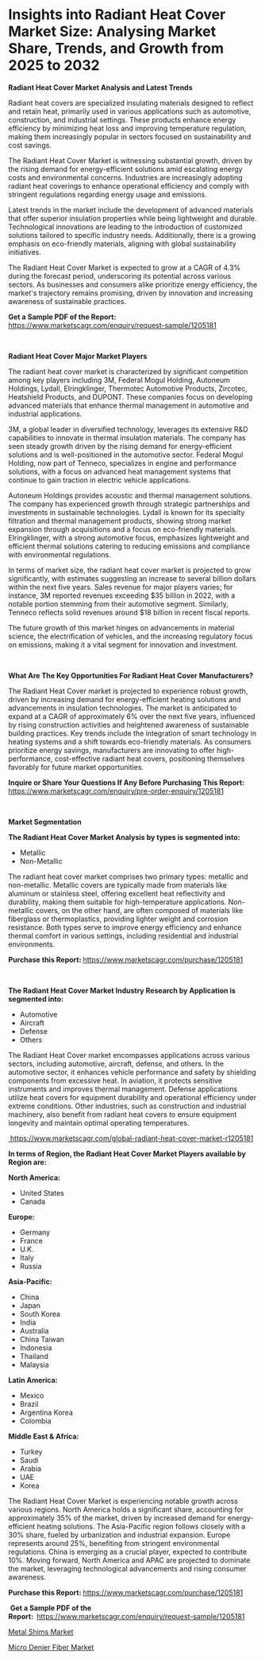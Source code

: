 <p><h1>Insights into Radiant Heat Cover Market Size: Analysing Market Share, Trends, and Growth from 2025 to 2032</h1></p><p><strong>Radiant Heat Cover Market Analysis and Latest Trends</strong></p>
<p><p>Radiant heat covers are specialized insulating materials designed to reflect and retain heat, primarily used in various applications such as automotive, construction, and industrial settings. These products enhance energy efficiency by minimizing heat loss and improving temperature regulation, making them increasingly popular in sectors focused on sustainability and cost savings.</p><p>The Radiant Heat Cover Market is witnessing substantial growth, driven by the rising demand for energy-efficient solutions amid escalating energy costs and environmental concerns. Industries are increasingly adopting radiant heat coverings to enhance operational efficiency and comply with stringent regulations regarding energy usage and emissions.</p><p>Latest trends in the market include the development of advanced materials that offer superior insulation properties while being lightweight and durable. Technological innovations are leading to the introduction of customized solutions tailored to specific industry needs. Additionally, there is a growing emphasis on eco-friendly materials, aligning with global sustainability initiatives.</p><p>The Radiant Heat Cover Market is expected to grow at a CAGR of 4.3% during the forecast period, underscoring its potential across various sectors. As businesses and consumers alike prioritize energy efficiency, the market's trajectory remains promising, driven by innovation and increasing awareness of sustainable practices.</p></p>
<p><strong>Get a Sample PDF of the Report:&nbsp;</strong> <a href="https://www.marketscagr.com/enquiry/request-sample/1205181?utm_campaign=1848&utm_medium=2&utm_source=Github&utm_content=ia&utm_term=01042025&utm_id=radiant-heat-cover">https://www.marketscagr.com/enquiry/request-sample/1205181</a></p>
<p>&nbsp;</p>
<p><strong>Radiant Heat Cover Major Market Players</strong></p>
<p><p>The radiant heat cover market is characterized by significant competition among key players including 3M, Federal Mogul Holding, Autoneum Holdings, Lydall, Elringklinger, Thermotec Automotive Products, Zircotec, Heatshield Products, and DUPONT. These companies focus on developing advanced materials that enhance thermal management in automotive and industrial applications.</p><p>3M, a global leader in diversified technology, leverages its extensive R&D capabilities to innovate in thermal insulation materials. The company has seen steady growth driven by the rising demand for energy-efficient solutions and is well-positioned in the automotive sector. Federal Mogul Holding, now part of Tenneco, specializes in engine and performance solutions, with a focus on advanced heat management systems that continue to gain traction in electric vehicle applications.</p><p>Autoneum Holdings provides acoustic and thermal management solutions. The company has experienced growth through strategic partnerships and investments in sustainable technologies. Lydall is known for its specialty filtration and thermal management products, showing strong market expansion through acquisitions and a focus on eco-friendly materials. Elringklinger, with a strong automotive focus, emphasizes lightweight and efficient thermal solutions catering to reducing emissions and compliance with environmental regulations.</p><p>In terms of market size, the radiant heat cover market is projected to grow significantly, with estimates suggesting an increase to several billion dollars within the next five years. Sales revenue for major players varies; for instance, 3M reported revenues exceeding $35 billion in 2022, with a notable portion stemming from their automotive segment. Similarly, Tenneco reflects solid revenues around $18 billion in recent fiscal reports.</p><p>The future growth of this market hinges on advancements in material science, the electrification of vehicles, and the increasing regulatory focus on emissions, making it a vital segment for innovation and investment.</p></p>
<p>&nbsp;</p>
<p><strong>What Are The Key Opportunities For Radiant Heat Cover Manufacturers?</strong></p>
<p><p>The Radiant Heat Cover market is projected to experience robust growth, driven by increasing demand for energy-efficient heating solutions and advancements in insulation technologies. The market is anticipated to expand at a CAGR of approximately 6% over the next five years, influenced by rising construction activities and heightened awareness of sustainable building practices. Key trends include the integration of smart technology in heating systems and a shift towards eco-friendly materials. As consumers prioritize energy savings, manufacturers are innovating to offer high-performance, cost-effective radiant heat covers, positioning themselves favorably for future market opportunities.</p></p>
<p><strong>Inquire or Share Your Questions If Any Before Purchasing This Report:</strong> <a href="https://www.marketscagr.com/enquiry/pre-order-enquiry/1205181?utm_campaign=1848&utm_medium=2&utm_source=Github&utm_content=ia&utm_term=01042025&utm_id=radiant-heat-cover">https://www.marketscagr.com/enquiry/pre-order-enquiry/1205181</a></p>
<p>&nbsp;</p>
<p><strong>Market Segmentation</strong></p>
<p><strong>The Radiant Heat Cover Market Analysis by types is segmented into:</strong></p>
<p><ul><li>Metallic</li><li>Non-Metallic</li></ul></p>
<p><p>The radiant heat cover market comprises two primary types: metallic and non-metallic. Metallic covers are typically made from materials like aluminum or stainless steel, offering excellent heat reflectivity and durability, making them suitable for high-temperature applications. Non-metallic covers, on the other hand, are often composed of materials like fiberglass or thermoplastics, providing lighter weight and corrosion resistance. Both types serve to improve energy efficiency and enhance thermal comfort in various settings, including residential and industrial environments.</p></p>
<p><strong>Purchase this Report:&nbsp;</strong><a href="https://www.marketscagr.com/purchase/1205181?utm_campaign=1848&utm_medium=2&utm_source=Github&utm_content=ia&utm_term=01042025&utm_id=radiant-heat-cover">https://www.marketscagr.com/purchase/1205181</a></p>
<p>&nbsp;</p>
<p><strong>The Radiant Heat Cover Market Industry Research by Application is segmented into:</strong></p>
<p><ul><li>Automotive</li><li>Aircraft</li><li>Defense</li><li>Others</li></ul></p>
<p><p>The Radiant Heat Cover market encompasses applications across various sectors, including automotive, aircraft, defense, and others. In the automotive sector, it enhances vehicle performance and safety by shielding components from excessive heat. In aviation, it protects sensitive instruments and improves thermal management. Defense applications utilize heat covers for equipment durability and operational efficiency under extreme conditions. Other industries, such as construction and industrial machinery, also benefit from radiant heat covers to ensure equipment longevity and maintain optimal operating temperatures.</p></p>
<p><a href="https://www.marketscagr.com/global-radiant-heat-cover-market-r1205181?utm_campaign=1848&utm_medium=2&utm_source=Github&utm_content=ia&utm_term=01042025&utm_id=radiant-heat-cover">&nbsp;https://www.marketscagr.com/global-radiant-heat-cover-market-r1205181</a></p>
<p><strong>In terms of Region, the Radiant Heat Cover Market Players available by Region are:</strong></p>
<p>
    <p> <strong> North America: </strong>
        <ul>
            <li>United States</li>
            <li>Canada</li>
        </ul>
        </p> 
    <p> <strong> Europe: </strong>
        <ul>
            <li>Germany</li>
            <li>France</li>
            <li>U.K.</li>
            <li>Italy</li>
            <li>Russia</li>
        </ul>
        </p> 
    <p> <strong> Asia-Pacific: </strong>
        <ul>
            <li>China</li>
            <li>Japan</li>
            <li>South Korea</li>
            <li>India</li>
            <li>Australia</li>
            <li>China Taiwan</li>
            <li>Indonesia</li>
            <li>Thailand</li>
            <li>Malaysia</li>
        </ul>
        </p> 
    <p> <strong> Latin America: </strong>
        <ul>
            <li>Mexico</li>
            <li>Brazil</li>
            <li>Argentina Korea</li>
            <li>Colombia</li>
        </ul>
        </p> 
    <p> <strong> Middle East & Africa: </strong>
        <ul>
            <li>Turkey</li>
            <li>Saudi</li>
            <li>Arabia</li>
            <li>UAE</li>
            <li>Korea</li>
        </ul>
    </p>
    </p>
<p><p>The Radiant Heat Cover Market is experiencing notable growth across various regions. North America holds a significant share, accounting for approximately 35% of the market, driven by increased demand for energy-efficient heating solutions. The Asia-Pacific region follows closely with a 30% share, fueled by urbanization and industrial expansion. Europe represents around 25%, benefiting from stringent environmental regulations. China is emerging as a crucial player, expected to contribute 10%. Moving forward, North America and APAC are projected to dominate the market, leveraging technological advancements and rising consumer awareness.</p></p>
<p><strong>Purchase this Report: </strong><a href="https://www.marketscagr.com/purchase/1205181?utm_campaign=1848&utm_medium=2&utm_source=Github&utm_content=ia&utm_term=01042025&utm_id=radiant-heat-cover">https://www.marketscagr.com/purchase/1205181</a></p>
<p>&nbsp;<strong>Get a Sample PDF of the Report:&nbsp;&nbsp;</strong><a href="https://www.marketscagr.com/enquiry/request-sample/1205181?utm_campaign=1848&utm_medium=2&utm_source=Github&utm_content=ia&utm_term=01042025&utm_id=radiant-heat-cover">https://www.marketscagr.com/enquiry/request-sample/1205181</a></p>
<p><strong></strong></p>
<p><p><a href="https://github.com/WillieWoodard/Market-Research-Report-List-7/blob/main/metal-shims-market.md?utm_campaign=1848&utm_medium=2&utm_source=Github&utm_content=ia&utm_term=01042025&utm_id=radiant-heat-cover">Metal Shims Market</a></p><p><a href="https://github.com/leolamarnal9/Market-Research-Report-List-1/blob/main/micro-denier-fiber-market.md?utm_campaign=1848&utm_medium=2&utm_source=Github&utm_content=ia&utm_term=01042025&utm_id=radiant-heat-cover">Micro Denier Fiber Market</a></p></p>